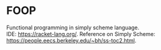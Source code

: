 # FOOP
Functional programming in simply scheme language.  
IDE: https://racket-lang.org/. 
Reference on Simply Scheme: https://people.eecs.berkeley.edu/~bh/ss-toc2.html. 
